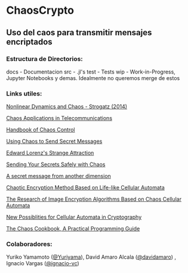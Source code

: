 # ChaosCrypto

## Uso del caos para transmitir mensajes encriptados

### Estructura de Directorios:
docs - Documentacion
src - .jl's
test - Tests
wip - Work-in-Progress, Jupyter Notebooks y demas. Idealmente no queremos merge de estos

### Links utiles:

[Nonlinear Dynamics and Chaos - Strogatz (2014)](http://libgen.io/get.php?md5=93608D1E7D48FF61D25173674AF85BD7&key=ALGOHY9BRV5DVM5D "Lib Genesis")

[Chaos Applications in Telecommunications](http://libgen.io/get.php?md5=0C28EB7B594F94B10BDD9B9391228D85&key=OCJBN9OTSRT306XH "Lib Genesis")

[Handbook of Chaos Control](http://libgen.io/get.php?md5=97455994EC81072A20A21293532926D1&key=I33OJ1BYKTFE0R1S "Lib Genesis")

[Using Chaos to Send Secret Messages](http://bulldog2.redlands.edu/fac/joanna_bieri/nonlinear/Chotic_Messages.pdf "powerpoint")

[Edward Lorenz's Strange Attraction](https://logicaltightrope.com/2013/08/29/edward-lorenzs-strange-attraction/ "blog")

[Sending Your Secrets Safely with Chaos](https://logicaltightrope.com/2013/09/01/sending-your-secrets-safely-with-chaos/ "blog")

[A secret message from another dimension](https://web.archive.org/web/20150214122103/http://jellymatter.com/2012/01/04/a-secret-message-from-another-dimension/ "ejemplo")

[Chaotic Encryption Method Based on Life-like Cellular Automata](http://arxiv.org/pdf/1112.6326v1.pdf "articulo")

[The Research of Image Encryption Algorithms Based on Chaos Cellular Automata](https://pdfs.semanticscholar.org/bff7/e1fc9a4201e9b50b16314ceffd13c024edf4.pdf "articulo")

[New Possiblities for Cellular Automata in Cryptography](http://www.criptored.upm.es/cibsi/cibsi2011/info/Ponencias/5.%20New%20Possibilities%20for%20Cellular%20Automata%20in%20Cryptography.pdf "presentacion")

[The Chaos Cookbook, A Practical Programming Guide](http://libgen.io/get.php?md5=20F14D04E0992220B0093F9F5D3A7551&key=H8DQQ2F1HMPVXGH8 "Lib Genesis")

### Colaboradores: 
Yuriko Yamamoto ([@Yuriyama](https://github.com/Yuriyama "Yuriyama")), David Amaro Alcala ([@davidamaro](https://github.com/davidamaro "davidamaro")) , Ignacio Vargas ([@ignacio-vc](https://github.com/ignacio-vc "ignacio-vc"))